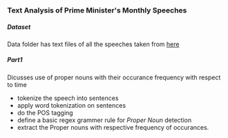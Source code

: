 ### Text Analysis of Prime Minister's Monthly Speeches

##### Dataset
Data folder has text files of all the speeches taken from [here](https://www.narendramodi.in/mann-ki-baat)

##### Part1

Dicusses use of proper nouns with their occurance frequency with respect to time
* tokenize the speech into sentences
* apply word tokenization on sentences
* do the POS tagging
* define a basic regex grammer rule for *Proper Noun* detection
* extract the Proper nouns with respective frequency of occurances.


